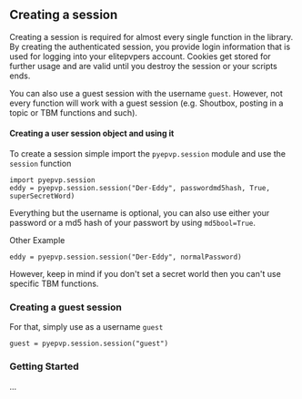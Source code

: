 Creating a session
---
Creating a session is required for almost every single function in the library. By creating the authenticated session, you  provide login information that is used for logging into your elitepvpers account. Cookies get stored for further usage and are valid until you destroy the session or your scripts ends.

You can also use a guest session with the username `guest`. However, not every function will work with a guest session (e.g. Shoutbox, posting in a topic or TBM functions and such).


#### Creating a user session object and using it

To create a session simple import the `pyepvp.session` module and use the `session` function

    import pyepvp.session
    eddy = pyepvp.session.session("Der-Eddy", passwordmd5hash, True, superSecretWord)

Everything but the username is optional, you can also use either your password or a md5 hash of your passwort by using `md5bool=True`.  

Other Example

    eddy = pyepvp.session.session("Der-Eddy", normalPassword)

However, keep in mind if you don't set a secret world then you can't use specific TBM functions.


### Creating a guest session

For that, simply use as a username `guest`

    guest = pyepvp.session.session("guest")


### Getting Started
...